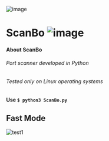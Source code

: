 ![image](https://github.com/DouglasMorean/ScanBo/assets/129215513/3e55f23c-b682-4ec8-976e-c39ef3842ddc)
# ScanBo ![image](https://img.shields.io/badge/release-v1.0.0-blue)




#### About ScanBo
###### Port scanner developed in Python
###### Tested only on Linux operating systems
#### Use `$ python3 ScanBo.py`

## Fast Mode
![test1](https://github.com/DouglasMorean/ScanBo/assets/129215513/5a5cec2d-d05c-426d-83a0-0e4b78020b75)



